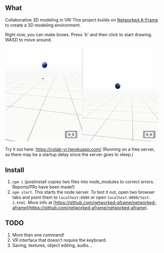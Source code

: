 ## What
Collaborative 3D modeling in VR! This project builds on [Networked A-Frame](https://github.com/networked-aframe/networked-aframe) to create a 3D modeling environment.

Right now, you can make boxes. Press 'b' and then click to start drawing. WASD to move around.

![Demo GIF](https://raw.githubusercontent.com/twastvedt/Colab-VR/master/docs/demo.gif)

Try it out here: https://colab-vr.herokuapp.com/ (Running on a free server, so there may be a startup delay since the server goes to sleep.)

## Install

1. `npm i` (postinstall copies two files into node_modules to correct errors. Reports/PRs have been made!)
1. `npm start`. This starts the node server. To test it out, open two browser tabs and point them to `localhost:8080` or open `localhost:8080/test-2.html`. More info at [https://github.com/networked-aframe/networked-aframe](https://github.com/networked-aframe/networked-aframe).

## TODO

1. More than one command!
1. VR interface that doesn't require the keyboard.
1. Saving, textures, object editing, audio...
